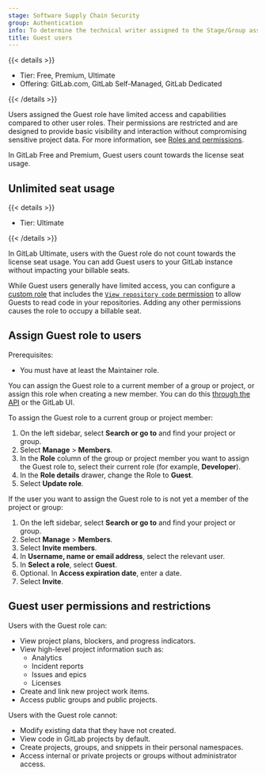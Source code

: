 ```yaml
---
stage: Software Supply Chain Security
group: Authentication
info: To determine the technical writer assigned to the Stage/Group associated with this page, see https://handbook.gitlab.com/handbook/product/ux/technical-writing/#assignments
title: Guest users
---
```


{{< details >}}

- Tier: Free, Premium, Ultimate
- Offering: GitLab.com, GitLab Self-Managed, GitLab Dedicated

{{< /details >}}

Users assigned the Guest role have limited access and capabilities compared to other user roles. Their permissions are restricted and are designed to provide basic visibility and interaction without compromising sensitive project data. For more information, see [Roles and permissions](../user/permissions.md).

In GitLab Free and Premium, Guest users count towards the license seat usage.

## Unlimited seat usage

{{< details >}}

- Tier: Ultimate

{{< /details >}}

In GitLab Ultimate, users with the Guest role do not count towards the license seat usage. You can add Guest users to your GitLab instance without impacting your billable seats.

While Guest users generally have limited access, you can configure a [custom role](../user/custom_roles/_index.md) that includes the [`View repository code` permission](../user/custom_roles/abilities.md#source-code-management) to allow Guests to read code in your repositories. Adding any other permissions causes the role to occupy a billable seat.

## Assign Guest role to users

Prerequisites:

- You must have at least the Maintainer role.

You can assign the Guest role to a current member of a group or project, or assign this role when creating a new member. You can do this [through the API](../api/members.md#add-a-member-to-a-group-or-project) or the GitLab UI.

To assign the Guest role to a current group or project member:

1. On the left sidebar, select **Search or go to** and find your project or group.
1. Select **Manage** > **Members**.
1. In the **Role** column of the group or project member you want to assign the Guest role to, select their current role (for example, **Developer**).
1. In the **Role details** drawer, change the Role to **Guest**.
1. Select **Update role**.

If the user you want to assign the Guest role to is not yet a
member of the project or group:

1. On the left sidebar, select **Search or go to** and find your project or group.
1. Select **Manage** > **Members**.
1. Select **Invite members**.
1. In **Username, name or email address**, select the relevant user.
1. In **Select a role**, select **Guest**.
1. Optional. In **Access expiration date**, enter a date.
1. Select **Invite**.

## Guest user permissions and restrictions

Users with the Guest role can:

- View project plans, blockers, and progress indicators.
- View high-level project information such as:
  - Analytics
  - Incident reports
  - Issues and epics
  - Licenses
- Create and link new project work items.
- Access public groups and public projects.

Users with the Guest role cannot:

- Modify existing data that they have not created.
- View code in GitLab projects by default.
- Create projects, groups, and snippets in their personal namespaces.
- Access internal or private projects or groups without administrator access.
